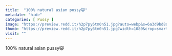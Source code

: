 ```yaml
---
title:  "100% natural asian pussy😺"
metadate: "hide"
categories: [ Pussy ]
image: "https://preview.redd.it/h2p7py6tm0n51.jpg?auto=webp&s=6a3d9bd8dbf2da2f69863a41ec28246d3f54e8b7"
thumb: "https://preview.redd.it/h2p7py6tm0n51.jpg?width=1080&crop=smart&auto=webp&s=50ced14c12dd03ad0e793b465876a90ab8ed9c4a"
visit: ""
---
```

100% natural asian pussy😺
